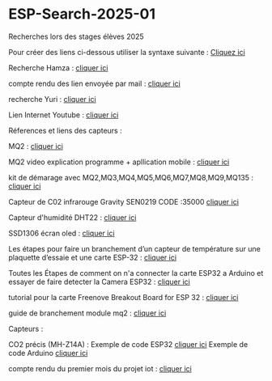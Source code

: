  # ESP-Search-2025-01
Recherches lors des stages élèves 2025

Pour créer des liens ci-dessous utiliser la syntaxe suivante : [Cliquez ici](https://docs.github.com/fr/get-started/writing-on-github/getting-started-with-writing-and-formatting-on-github/basic-writing-and-formatting-syntax#links)

 Recherche Hamza : [cliquer ici](https://github.com/ntiCLV/ESP32-research-2025-01/blob/main/recherches-hamza.pdf) 

compte rendu des lien envoyée par mail : [cliquer ici](https://acrobat.adobe.com/id/urn:aaid:sc:EU:efac21a3-4ca6-4abc-8f32-b1efb91e4710)

recherche Yuri : [cliquer ici](https://github.com/ntiCLV/ESP32-research-2025-01/blob/main/Guide-explication-l'ESP32.pdf)

Lien Internet Youtube : [cliquer ici](https://www.youtube.com/watch?v=IuyBaxSqQ50)

Réferences et liens des capteurs : 

MQ2 : [cliquer ici](https://www.amazon.fr/AZDelivery-Capteur-qualit%C3%A9-Module-Arduino/dp/B07CYYB82F?dib=eyJ2IjoiMSJ9.cQ4t_O4UBjm1NlDGNqCG4Cu4LHt5iiIhkptDVJbKvNNmXiLvvSJY4vhz8SmTM0-gpKJrA5lgn47vsnKdxwcX1tX5mU7XJBtmIAklmBGpL1I2CWQZBrZ3XIUrT5QRaZIM20c-uEfGN-kRfA3KbKVGb0AFQDo0Q9LNXWRvf7wn3O7QfjmrXvVTX2D5CikxcHYwa57TBPAAfE2VNv5-dcUqnMGPlRk0fe6QSYou3VqETo1tkNhyeif8Go4XwvDggL0Q-znhZ4ZCeY0NgIa1eIXI6iMrwOKu8bCJN0UKGa_Ke78O-WOxwPt7XU9X1qCZPOOQ5N2IEUFu_SrvA0IKf_KJaJsy74evZjjLxdfhmAl0r7Ds42whJKJcovyT2kDzrZKExxGowtEC7pGvf6OqruRIMH2ifh3189Xrd8asE8ldtiwUvWdUpUzpZ_TwunCub_aG.0pSN61bduymimPiFccX4jgZU9zL8peBk8yf58ki54bs&dib_tag=se&keywords=mq2&qid=1738586246&sr=8-2&th=1)

MQ2 video explication programme + apllication mobile : [cliquer ici](https://www.youtube.com/watch?v=Yz1ePCLfYGM)

kit de démarage avec MQ2,MQ3,MQ4,MQ5,MQ6,MQ7,MQ8,MQ9,MQ135 : [cliquer ici](https://www.amazon.fr/pi%C3%A8ces-Module-capteur-d%C3%A9tection-d%C3%A9marrage/dp/B08XG1CVCG?__mk_fr_FR=%C3%85M%C3%85%C5%BD%C3%95%C3%91&crid=1Q193602DN6ND&dib=eyJ2IjoiMSJ9.-wLc_ZHA6kp3lcYGuS3Wng3xeU8ovrDaPvUq-cGxbJP4Jmo7G9aIZKF_o0FZa2I-gsdhuW5Yq2tpxF1l-DVX3NRo6Pt3pgtTCn16Fe1Xqm9_FRbiOhG-S-II5Qsm-uzHNjnRw9Nl_gk5gVSFNUL7kJzLQBCLIDjIkSLXEQsE_hnTatDPK7bs5rmQcTPHtniA-UZEyxZhYvr4daHxJbIreHS1liifRPLkEA0viwjLOQnOpqQescd5oHGnrSJhP7sSYZJRlG9acZnC2JOzl2lkToksj4mfB-BX7Um153MxCcETZySKOWDeDekhKlZf6ofLKud6NoskGCjenJnSYyxFhBacP7dAlXjZrzP_AYtx4lqHTTxOVIAmuH3ATMr4f02VCpPZ5ozek4cmKofb12duac52GKhBheuh4S1mGwuIMlzHR3Ov_rSZQ1fY2xCYhaAc.Mhk3Gb3UPXLkf2RCcMhyBNyKvMuJO3qLfM-1t5EunIk&dib_tag=se&keywords=mq+4&qid=1738587043&sprefix=mq+4%2Caps%2C101&sr=8-1)

Capteur de C02 infrarouge Gravity SEN0219 CODE :35000 [cliquer ici](https://www.gotronic.fr/art-capteur-de-c02-infrarouge-gravity-sen0219-25725.htm)

Capteur d'humidité DHT22 : [cliquer ici](https://www.amazon.fr/Temp%C3%A9rature-Dhumidit%C3%A9-Binghe-Temperature-Compatible/dp/B0D86JG8SQ?__mk_fr_FR=%C3%85M%C3%85%C5%BD%C3%95%C3%91&crid=KZOS08J7OFEV&dib=eyJ2IjoiMSJ9.YL4-ooAoP28jv7U2CjxH4xDMXN90dODExPM0xsuuLXZAJQzGiDOcGRM2glWwYunFTCCbQZWICsDCwSXoQglpbn5fVWNTAoYq98fmwrZV-EkGox2CnZvi9MR3p5O3fNWrcjuIRpT2xcJ-YvghARsWJ-K8ELLQzACgSVALX-3m1zUzHyYNXDryNNvf_MnqZFftk9cbk9hlA6avVf_igzTNsELbZOH_KQkW7-fVjF2csuwfneyHzEQGt4oi961h3Aig504sHcqtzpSogjI7NJtdfuEfshPxpOXP1zX_SUwO1LxikDlKFk-Hix6KZE7-VEnG2OGOJfrKXKkNo7NGKrv9tock02iIj3HOReiUjvyLsNKWf3swUhcAMWCSAHjTspifF8Ie8wiB1Yiz3aTVCvcKNAevviQcOE1NS0kqAu3XWLDnT0WNhjbf0MVRubyDIT6a.5B2dA-lmfuY7bUh8lk6Kl3nVm2B_Fdx1dydBCU7Gd28&dib_tag=se&keywords=DHT22&qid=1738587658&sprefix=dht22%2Caps%2C67&sr=8-10)


SSD1306 écran oled : [cliquer ici](https://www.amazon.fr/AZDelivery-Caract%C3%A8res-Compatible-Raspberry-incluant/dp/B078J78R45?__mk_fr_FR=%C3%85M%C3%85%C5%BD%C3%95%C3%91&crid=1YWER0E0YF6ZI&dib=eyJ2IjoiMSJ9.B-p1DIVvtu_EdejogZwUkLcgf4ON7gtVeL0v2I-Ze4CdwYzAGTe2VqOMYo1LwOvlUm4S4I4DFJnlFfo0CR-1QpSrbkXSnQItxmR6vAb3Y8voutLdOQWot3nSwryPaYfrunatRAuzs0PS-2ICyShilUIZBwBm9wGK0NYNl4Rd11lnO9uLl03d1RYiHb0bkp8jiQPCDt8xfmell9Q8_eatdmaSo7sTTA5axwwGdFx5FJiedgslwvQZlCiUyqTPT1Bz.KcX0_n2jTAA1aiq_BS1tELFOA0aJcJ-nQlJhebR1Bxo&dib_tag=se&keywords=SSD1306&qid=1738588121&sprefix=ssd1306%2B%2Caps%2C117&sr=8-5&th=1)

Les étapes pour faire un  branchement d’un capteur de température sur une plaquette d’essaie et une carte ESP-32 : [cliquer ici](https://github.com/ntiCLV/ESP32-research-2025-01/blob/main/contrendu-esp-32-capteur-de-temperature.pdf)

Toutes les Étapes de comment on n'a connecter la carte ESP32 a Arduino et essayer de faire detecter la Camera ESP32 : [cliquer ici](https://github.com/ntiCLV/ESP32-research-2025-01/blob/main/contrendu-guide-esp32-yuri.pdf)

tutorial pour la carte Freenove Breakout Board for ESP 32 : [cliquer ici](https://github.com/ntiCLV/ESP32-research-2025-01/blob/main/Tutorial.pdf)

guide de branchement module mq2 : [cliquer ici](https://acrobat.adobe.com/id/urn:aaid:sc:EU:ad048bc4-7edb-4454-b0ee-03d1d837c2bc)

Capteurs :

CO2 précis (MH-Z14A) : Exemple de code ESP32 [cliquer ici](https://github.com/rafalmag/ESP32-MH-Z14A) Exemple de code Arduino [cliquer ici](https://gist.github.com/takashiski/3a1c1da6b9aac8863696d960660461f3)

compte rendu du premier mois du projet iot : [cliquer ici](https://acrobat.adobe.com/id/urn:aaid:sc:EU:f097fb51-f67e-4574-8883-9da719fb714d) 
